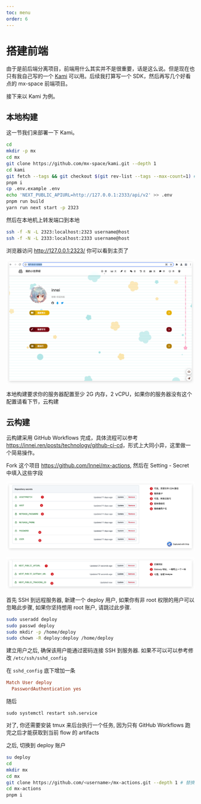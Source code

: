 ```yaml
---
toc: menu
order: 6
---
```


# 搭建前端

由于是前后端分离项目，前端用什么其实并不是很重要，话是这么说。但是现在也只有我自己写的一个 [Kami](https://github.com/mx-space/kami) 可以用。后续我打算写一个 SDK，然后再写几个好看点的 mx-space 前端项目。

接下来以 Kami 为例。

## 本地构建

这一节我们来部署一下 Kami。

```bash
cd
mkdir -p mx
cd mx
git clone https://github.com/mx-space/kami.git --depth 1
cd kami
git fetch --tags && git checkout $(git rev-list --tags --max-count=1) # 最后一个稳定分支
pnpm i
cp .env.example .env
echo 'NEXT_PUBLIC_APIURL=http://127.0.0.1:2333/api/v2' >> .env
pnpm run build
yarn run next start -p 2323
```

然后在本地机上转发端口到本地

```bash
ssh -f -N -L 2323:localhost:2323 username@host
ssh -f -N -L 2333:localhost:2333 username@host
```

浏览器访问 <http://127.0.0.1:2323/> 你可以看到主页了

![Xnip2021-09-21_10-32-10](https://raw.githubusercontent.com/mx-space/docs-images/master/images/Xnip2021-09-21_10-32-10.png)

<Alert type="info">
  本地构建要求你的服务器配置至少 2G 内存，2 vCPU，如果你的服务器没有这个配置请看下节，云构建
</Alert>

## 云构建

云构建采用 GitHub Workflows 完成，具体流程可以参考 <https://innei.ren/posts/technology/github-ci-cd>，形式上大同小异，这里做一个简易操作。

Fork 这个项目 <https://github.com/Innei/mx-actions>, 然后在 Setting - Secret 中填入这些字段

![XlIdQi](https://raw.githubusercontent.com/mx-space/docs-images/master/images/XlIdQi.png)

![Jag8jc](https://raw.githubusercontent.com/mx-space/docs-images/master/images/Jag8jc.png)

首先 SSH 到远程服务器, 新建一个 deploy 用户, 如果你有非 root 权限的用户可以忽略此步骤, 如果你坚持想用 root 账户, 请跳过此步骤.

```bash
sudo useradd deploy
sudo passwd deploy
sudo mkdir -p /home/deploy
sudo chown -R deploy:deploy /home/deploy
```

建立用户之后, 确保该用户能通过密码连接 SSH 到服务器. 如果不可以可以参考修改 `/etc/ssh/sshd_config`

在 `sshd_config` 底下增加一条

```conf
Match User deploy
  PasswordAuthentication yes
```

随后

```
sudo systemctl restart ssh.service
```

对了, 你还需要安装 tmux 来后台执行一个任务, 因为只有 GitHub Workflows 跑完之后才能获取到当前 flow 的 artifacts

之后, 切换到 deploy 账户

```bash
su deploy
cd
mkdir mx
cd mx
git clone https://github.com/<username>/mx-actions.git --depth 1 # 替换 <username>
cd mx-actions
pnpm i
```

